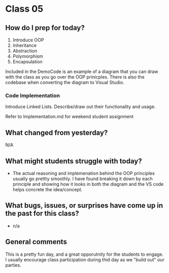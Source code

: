 # Class 05

## How do I prep for today?
1. Introduce OOP
1. Inheritance 
2. Abstraction
3. Polymorphism
4. Encapsulation

Included in the DemoCode is an example of a diagram that you can draw with the class as you 
go over the OOP prinicples. There is also the codebase when converting the diagram to Visual Studio. 


### Code Implementation
Introduce Linked Lists. Describe/draw out their functionality and usage. 

Refer to Implementation.md for weekend student assignment

## What changed from yesterday? 
N/A

## What might students struggle with today? 
- The actual reasoning and implemenation behind the OOP principles usually go prettty smoothly. I have found 
breaking it down by each principle and showing how it looks in both the diagram and the VS code helps concrete the idea/concept.

## What bugs, issues, or surprises have come up in the past for this class?
- n/a

## General comments
This is a pretty fun day, and a great opporutnity for the students to engage. I usually encourage class participation
during thid day as we "build out" our parties. 
